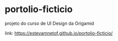 # portolio-ficticio
projeto do curso de UI Design da Origamid

link: https://estevamnetof.github.io/portolio-ficticio/
